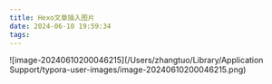 ```yaml
---
title: Hexo文章插入图片
date: 2024-06-10 19:59:34
tags:
---
```


![image-20240610200046215](/Users/zhangtuo/Library/Application Support/typora-user-images/image-20240610200046215.png)
